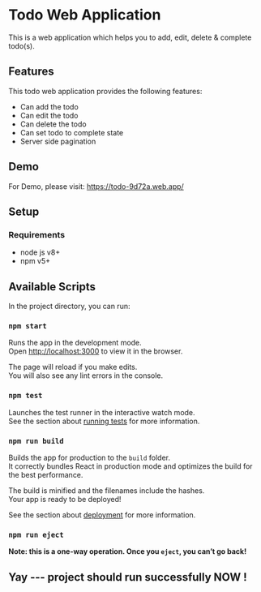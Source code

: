 # Todo Web Application

This is a web application which helps you to add, edit, delete & complete todo(s). 

## Features

This todo web application provides the following features:

- Can add the todo
- Can edit the todo
- Can delete the todo
- Can set todo to complete state
- Server side pagination

## Demo

For Demo, please visit: https://todo-9d72a.web.app/

## Setup

### Requirements
- node js v8+
- npm v5+

## Available Scripts

In the project directory, you can run:

### `npm start`

Runs the app in the development mode.<br />
Open [http://localhost:3000](http://localhost:3000) to view it in the browser.

The page will reload if you make edits.<br />
You will also see any lint errors in the console.

### `npm test`

Launches the test runner in the interactive watch mode.<br />
See the section about [running tests](https://facebook.github.io/create-react-app/docs/running-tests) for more information.

### `npm run build`

Builds the app for production to the `build` folder.<br />
It correctly bundles React in production mode and optimizes the build for the best performance.

The build is minified and the filenames include the hashes.<br />
Your app is ready to be deployed!

See the section about [deployment](https://facebook.github.io/create-react-app/docs/deployment) for more information.

### `npm run eject`

**Note: this is a one-way operation. Once you `eject`, you can’t go back!**

## Yay --- project should run successfully NOW !
